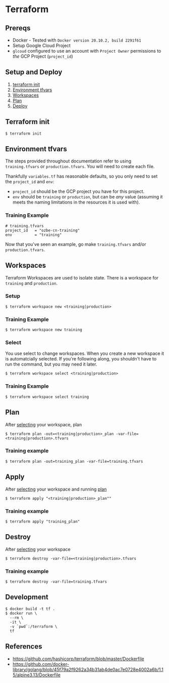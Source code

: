 # Terraform

## Prereqs
* Docker - Tested with `Docker version 20.10.2, build 2291f61`
* Setup Google Cloud Project
* `glcoud` configured to use an account with `Project Owner` permissions to _the_ GCP Project (`project_id`)

## Setup and Deploy
1. [terraform init](#terraform-init)
1. [Environment tfvars](#environment-tfvars)
2. [Workspaces](#workspaces)
3. [Plan](#plan)
4. [Deploy](#deploy)

## Terraform init

```
$ terraform init
```

## Environment tfvars

The steps provided throughout documentation refer to using `training.tfvars` or `production.tfvars`. You will need to create each file. 

Thankfully `variables.tf` has reasonable defaults, so you only need to set the `project_id` and `env`:
* `project_id` should be the GCP project you have for this project.
* `env` should be `training` or `production`, but can be _any_ value (assuming it meets the naming limitations in the resources it is used with). 

### Training Example

```
# training.tfvars
project_id   = "ozbe-cn-training"
env          = "training"
```
 
Now that you've seen an example, go make `training.tfvars` and/or `production.tfvars`. 

## Workspaces

Terraform Workspaces are used to isolate state. There is a workspace for `training` and `production`.

### Setup
```
$ terraform workspace new <training|production>
```

### Training Example
```
$ terraform workspace new training
```

### Select
You use select to change workspaces. When you create a new workspace it is automatcially selected. If you're following along, you shouldn't have to run the command, but you may need it later.

```
$ terraform workspace select <training|production>
```

### Training Example
```
$ terraform workspace select training
```

## Plan
After [selecting](#select) your workspace, plan

```
$ terraform plan -out=<training|production>_plan -var-file=<training|production>.tfvars
```

### Training example
```
$ terraform plan -out=training_plan -var-file=training.tfvars
```

## Apply

After [selecting](#select) your workspace and running [plan](#plan)
```
$ terraform apply "<training|production>_plan""
```

### Training example
```
$ terraform apply "training_plan"
```

## Destroy
After [selecting](#select) your workspace
```
$ terraform destroy -var-file=<training|production>.tfvars
```

### Training example
```
$ terraform destroy -var-file=training.tfvars
```

## Development

```
$ docker build -t tf .
$ docker run \
  --rm \
  -it \
  -v `pwd`:/terraform \
  tf
```

## References
* https://github.com/hashicorp/terraform/blob/master/Dockerfile
* https://github.com/docker-library/golang/blob/45f79a2f9262a34b31ab4de0ac7e0728e4002a6b/1.15/alpine3.13/Dockerfile